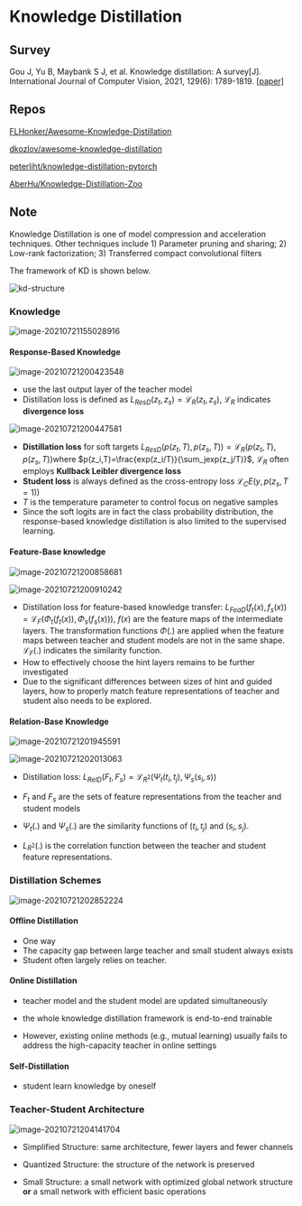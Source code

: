 # Knowledge Distillation

## Survey

Gou J, Yu B, Maybank S J, et al. Knowledge distillation: A survey[J]. International Journal of Computer Vision, 2021, 129(6): 1789-1819. [[paper]](https://arxiv.org/abs/2006.05525)

## Repos

[FLHonker/Awesome-Knowledge-Distillation](https://github.com/FLHonker/Awesome-Knowledge-Distillation)

[dkozlov/awesome-knowledge-distillation](https://github.com/dkozlov/awesome-knowledge-distillation)

[peterliht/knowledge-distillation-pytorch](https://github.com/peterliht/knowledge-distillation-pytorch)

[AberHu/Knowledge-Distillation-Zoo](https://github.com/AberHu/Knowledge-Distillation-Zoo)

## Note

Knowledge Distillation is one of model compression and acceleration techniques. Other techniques include 1) Parameter pruning and sharing; 2) Low-rank factorization; 3) Transferred compact convolutional filters

The framework of KD is shown below.

![kd-structure](imgs/image-20210721153844316.png)

### Knowledge

![image-20210721155028916](imgs/image-20210721155028916.png)

#### Response-Based Knowledge

![image-20210721200423548](imgs/image-20210721200423548.png)

- use the last output layer of the teacher model
- Distillation loss is defined as $L_{ResD}(z_t,z_s)= \mathcal{L}_{R}(z_t,z_s)$​​, $\mathcal{L}_R$​ indicates **divergence loss**

![image-20210721200447581](imgs/image-20210721200447581.png)

- **Distillation loss** for soft targets $L_{ResD}(p(z_t,T),p(z_s,T))=\mathcal{L}_R(p(z_t,T),p(z_s,T))$​ where $p(z_i,T)=\frac{exp(z_i/T)}{\sum_jexp(z_j/T)}$, $\mathcal{L}_R$​​ often employs **Kullback Leibler divergence loss**
- **Student loss** is always defined as the cross-entropy loss $\mathcal{L}_CE(y,p(z_s,T=1))$​
- $T$​ is the temperature parameter to control focus on negative samples
- Since the soft logits are in fact the class probability distribution, the response-based knowledge distillation is also limited to the supervised learning.

#### Feature-Base knowledge

![image-20210721200858681](imgs/image-20210721200858681.png)

![image-20210721200910242](imgs/image-20210721200910242.png)

- Distillation loss for feature-based knowledge transfer: $L_{FeaD}(f_t(x),f_s(x))=\mathcal{L}_F(\Phi_t(f_t(x)),\Phi_s(f_s(x)))$​, $f(x)$​​ are the feature maps of the intermediate layers. The transformation functions $\Phi(.)$ are applied when the feature maps between teacher and student models are not in the same shape. $\mathcal{L}_F(.)$ indicates the similarity function.
- How to effectively choose the hint layers remains to be further investigated
- Due to the significant differences between sizes of hint and guided layers, how to properly match feature representations of teacher and student also needs to be explored.

#### Relation-Base Knowledge

![image-20210721201945591](imgs/image-20210721201945591.png)

![image-20210721202013063](imgs/image-20210721202013063.png)

- Distillation loss: $L_{RelD}(F_t,F_s)=\mathcal{L}_{R^2}(\Psi_t(t_i,t_j),\Psi_s(s_i,s))$

- $F_t$ and $F_s$ are the sets of feature representations from the teacher and student models
- $\Psi_t(.)$ and  $\Psi_s(.)$ are the similarity functions of $(t_i, t_j)$ and $(s_i, s_j)$.
- $L_{R^2} (.)$ is the correlation function between the teacher and student feature representations.

### Distillation Schemes

![image-20210721202852224](imgs/image-20210721202852224.png)

#### Offline Distillation

- One way
- The capacity gap between large teacher and small student always exists
- Student often largely relies on teacher.

#### Online Distillation

- teacher model and the student model are updated simultaneously
- the whole knowledge distillation framework is end-to-end trainable

- However, existing online methods (e.g., mutual learning) usually fails to address the high-capacity teacher in online settings

#### Self-Distillation

- student learn knowledge by oneself

### Teacher-Student Architecture

![image-20210721204141704](imgs/image-20210721204141704.png)

- Simplified Structure:  same architecture, fewer layers and fewer channels
- Quantized Structure: the structure of the network is preserved

- Small Structure: a small network with optimized global network structure **or** a small network with efficient basic operations

